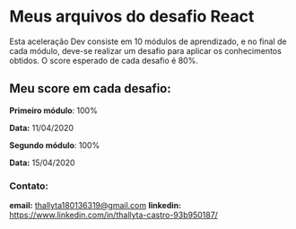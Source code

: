 # Meus arquivos do desafio React

  Esta aceleração Dev consiste em 10 módulos de aprendizado, e no final de cada módulo, deve-se realizar um desafio para aplicar os conhecimentos obtidos.
  O score esperado de cada desafio é 80%.
  
## Meu score em cada desafio:

__Primeiro módulo__: 100%

__Data:__ 11/04/2020


__Segundo módulo__: 100%

__Data:__ 15/04/2020



### Contato:

__email:__ thallyta180136319@gmail.com
__linkedin:__ https://www.linkedin.com/in/thallyta-castro-93b950187/
